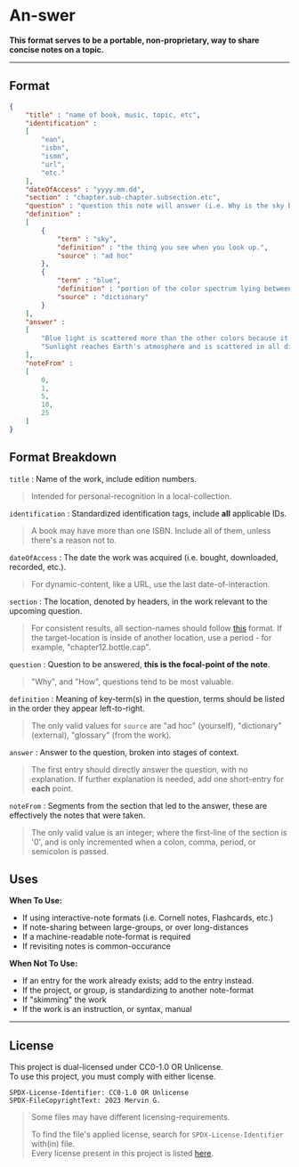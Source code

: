 <!--
  SPDX-License-Identifer: CC0-1.0 OR Unlicense
  SPDX-FileCopyrightText: 2023 Mervin G.

  SPDX-FileType: DOCUMENTATION
  SPDX-FileType: TEXT

  SPDX-FileComment: Overview of project details.
-->

# An-swer

**This format serves to be a portable, non-proprietary, way to share concise notes
on a topic.**

___

## Format

```json
{
	"title" : "name of book, music, topic, etc",
	"identification" :
	[
		"ean",
		"isbn",
		"ismn",
		"url",
		"etc."
	],
	"dateOfAccess" : "yyyy.mm.dd",
	"section" : "chapter.sub-chapter.subsection.etc",
	"question" : "question this note will answer (i.e. Why is the sky blue?)",
	"definition" :
	[
		{
			"term" : "sky",
			"definition" : "the thing you see when you look up.",
			"source" : "ad hoc"
		},
		{
			"term" : "blue",
			"definition" : "portion of the color spectrum lying between green and violet.",
			"source" : "dictionary"
		}
	],
	"answer" :
	[
		"Blue light is scattered more than the other colors because it travels as shorter, smaller waves.",
		"Sunlight reaches Earth's atmosphere and is scattered in all directions by all the gases and particles in the air."
	],
	"noteFrom" :
	[
		0,
		1,
		5,
		10,
		25
	]
}
```

## Format Breakdown

`title` : Name of the work, include edition numbers.

> Intended for personal-recognition in a local-collection.

`identification` : Standardized identification tags, include **all** applicable IDs.

> A book may have more than one ISBN. Include all of them, unless there's a reason not to.

`dateOfAccess` : The date the work was acquired (i.e. bought, downloaded, recorded, etc.). 

> For dynamic-content, like a URL, use the last date-of-interaction.

`section` : The location, denoted by headers, in the work relevant to the upcoming question.

> For consistent results, all section-names should follow [this][MDLINK] format. If the target-location is inside of another location, use a period - for example, "chapter12.bottle.cap".

`question` : Question to be answered, **this is the focal-point of the note**.

> "Why", and "How", questions tend to be most valuable.

`definition` : Meaning of key-term(s) in the question, terms should be listed in the order they appear left-to-right.

>The only valid values for `source` are "ad hoc" (yourself), "dictionary" (external), "glossary" (from the work).

`answer` : Answer to the question, broken into stages of context. 

> The first entry should directly answer the question, with no explanation. If further explanation is needed, add one short-entry for **each** point.

`noteFrom` : Segments from the section that led to the answer, these are effectively the notes that were taken.

> The only valid value is an integer; where the first-line of the section is '0', and is only incremented when a colon, comma, period, or semicolon is passed.

## Uses

**When To Use:**

+ If using interactive-note formats (i.e. Cornell notes, Flashcards, etc.)
+ If note-sharing between large-groups, or over long-distances
+ If a machine-readable note-format is required
+ If revisiting notes is common-occurance

**When Not To Use:**

+ If an entry for the work already exists; add to the entry instead.
+ If the project, or group, is standardizing to another note-format
+ If "skimming" the work
+ If the work is an instruction, or syntax, manual

___

## License

This project is dual-licensed under CC0-1.0 OR Unlicense.
<br>
To use this project, you must comply with either license.

```
SPDX-License-Identifier: CC0-1.0 OR Unlicense
SPDX-FileCopyrightText: 2023 Mervin G.
```

> Some files may have different licensing-requirements.
>
> To find the file's applied license,
> search for `SPDX-License-Identifier` with(in) file.
> <br>
> Every license present in this project is listed [here](LICENSES).

<!-- Links -->

[MDLINK]: https://docs.gitlab.com/ee/user/markdown.html#header-ids-and-links
